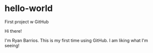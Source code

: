 # hello-world
First project w GitHub

Hi there!

I'm Ryan Barrios. This is my first time using GitHub. I am liking what I'm seeing!
